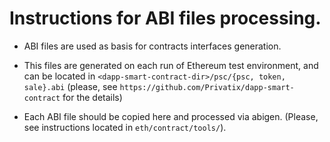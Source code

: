 # Instructions for ABI files processing.

* ABI files are used as basis for contracts interfaces generation.
* This files are generated on each run of Ethereum test environment, 
and can be located in `<dapp-smart-contract-dir>/psc/{psc, token, sale}.abi`
(please, see `https://github.com/Privatix/dapp-smart-contract` for the details)

* Each ABI file should be copied here and processed via abigen. 
(Please, see instructions located in `eth/contract/tools/`).
 
